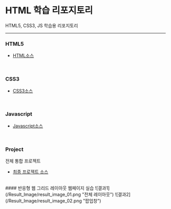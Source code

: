 # HTML 학습 리포지토리
HTML5, CSS3, JS 학습용 리포지토리

------------------------------

### HTML5
- [HTML소스](https://github.com/SeoDongWoo1216/StudyHtml/tree/main/01_HTML)

<br>

### CSS3
- [CSS3소스](https://github.com/SeoDongWoo1216/StudyHtml/tree/main/02_CSS)

<br>

### Javascript
- [Javascript소스](https://github.com/SeoDongWoo1216/StudyHtml/tree/main/03_Javascript)

<br>

### Project
전체 통합 프로젝트<br>
- [최종 프로젝트 소스](https://github.com/SeoDongWoo1216/StudyHtml/tree/main/04_project)

<br>
#### 반응형 웹 그리드 레이아웃 웹페이지 실습
![결과1](/Result_Image/result_image_01.png "전체 레이아웃")
![결과2](/Result_Image/result_image_02.png "팝업창")

